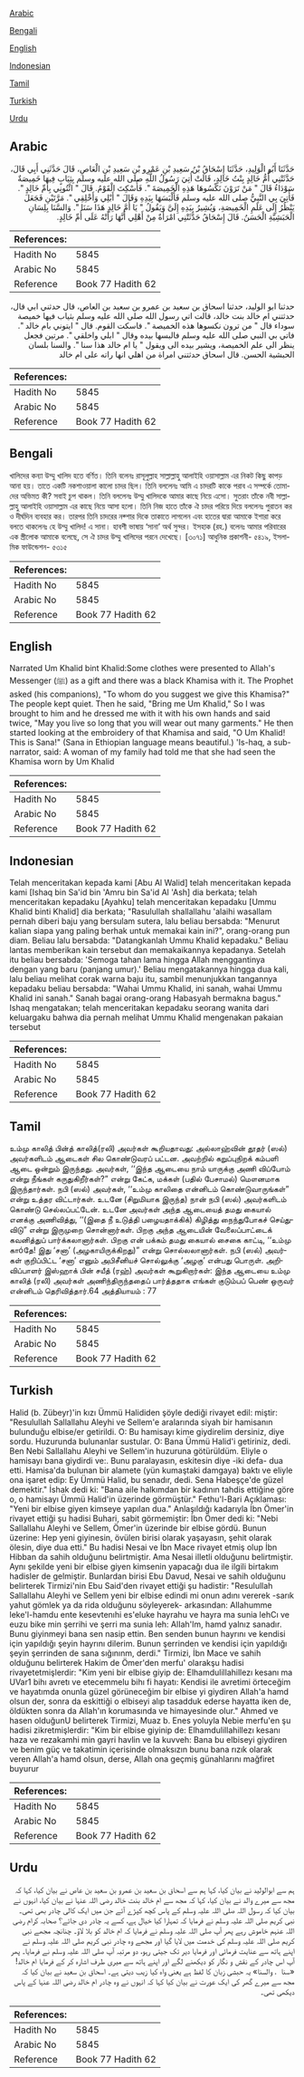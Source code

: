 [Arabic](#arabic)

[Bengali](#bengali)

[English](#english)

[Indonesian](#indonesian)

[Tamil](#tamil)

[Turkish](#turkish)

[Urdu](#urdu)

## Arabic


<div dir="rtl" lang="ar" style={{fontSize:'larger',backgroundColor:'#f8f9fa',padding:20}}>
حَدَّثَنَا أَبُو الْوَلِيدِ، حَدَّثَنَا إِسْحَاقُ بْنُ سَعِيدِ بْنِ عَمْرِو بْنِ سَعِيدِ بْنِ الْعَاصِ، قَالَ حَدَّثَنِي أَبِي قَالَ، حَدَّثَتْنِي أُمُّ خَالِدٍ بِنْتُ خَالِدٍ، قَالَتْ أُتِيَ رَسُولُ اللَّهِ صلى الله عليه وسلم بِثِيَابٍ فِيهَا خَمِيصَةٌ سَوْدَاءُ قَالَ ‏"‏ مَنْ تَرَوْنَ نَكْسُوهَا هَذِهِ الْخَمِيصَةَ ‏"‏‏.‏ فَأُسْكِتَ الْقَوْمُ‏.‏ قَالَ ‏"‏ ائْتُونِي بِأُمِّ خَالِدٍ ‏"‏‏.‏ فَأُتِيَ بِي النَّبِيُّ صلى الله عليه وسلم فَأَلْبَسَهَا بِيَدِهِ وَقَالَ ‏"‏ أَبْلِي وَأَخْلِقِي ‏"‏‏.‏ مَرَّتَيْنِ فَجَعَلَ يَنْظُرُ إِلَى عَلَمِ الْخَمِيصَةِ، وَيُشِيرُ بِيَدِهِ إِلَىَّ وَيَقُولُ ‏"‏ يَا أُمَّ خَالِدٍ هَذَا سَنَا ‏"‏‏.‏ وَالسَّنَا بِلِسَانِ الْحَبَشِيَّةِ الْحَسَنُ‏.‏ قَالَ إِسْحَاقُ حَدَّثَتْنِي امْرَأَةٌ مِنْ أَهْلِي أَنَّهَا رَأَتْهُ عَلَى أُمِّ خَالِدٍ‏.‏
</div>
<div style={{backgroundColor:'#f8f9fa',padding:20, marginBottom: 10}}><table> <thead> <tr> <th>References:</th> <th></th> </tr> </thead> <tbody><tr><td>Hadith No</td><td>5845</td></tr><tr><td>Arabic No</td><td>5845</td></tr><tr><td>Reference</td><td>Book 77 Hadith 62</td></tr></tbody></table></div>


<div dir="rtl" lang="ar" style={{fontSize:'larger',backgroundColor:'#f8f9fa',padding:20}}>
حدثنا ابو الوليد، حدثنا اسحاق بن سعيد بن عمرو بن سعيد بن العاص، قال حدثني ابي قال، حدثتني ام خالد بنت خالد، قالت اتي رسول الله صلى الله عليه وسلم بثياب فيها خميصة سوداء قال " من ترون نكسوها هذه الخميصة ". فاسكت القوم. قال " ايتوني بام خالد ". فاتي بي النبي صلى الله عليه وسلم فالبسها بيده وقال " ابلي واخلقي ". مرتين فجعل ينظر الى علم الخميصة، ويشير بيده الى ويقول " يا ام خالد هذا سنا ". والسنا بلسان الحبشية الحسن. قال اسحاق حدثتني امراة من اهلي انها راته على ام خالد
</div>
<div style={{backgroundColor:'#f8f9fa',padding:20, marginBottom: 10}}><table> <thead> <tr> <th>References:</th> <th></th> </tr> </thead> <tbody><tr><td>Hadith No</td><td>5845</td></tr><tr><td>Arabic No</td><td>5845</td></tr><tr><td>Reference</td><td>Book 77 Hadith 62</td></tr></tbody></table></div>

## Bengali


<div dir="ltr" lang="bn" style={{fontSize:'larger',backgroundColor:'#f8f9fa',padding:20}}>
খালিদের কন্যা উম্মু খালিদ হতে বর্ণিত। তিনি বলেনঃ রাসূলুল্লাহ সাল্লাল্লাহু আলাইহি ওয়াসাল্লাম এর নিকট কিছু কাপড় আনা হয়। তাতে একটি নকশাওয়ালা কালো চাদর ছিল। তিনি বললেনঃ আমি এ চাদরটি কাকে পরাব এ সম্পর্কে তোমাদের অভিমত কী? সবাই চুপ থাকল। তিনি বললেনঃ উম্মু খালিদকে আমার কাছে নিয়ে এসো। সুতরাং তাঁকে নবী সাল্লাল্লাহু আলাইহি ওয়াসাল্লাম এর কাছে নিয়ে আসা হলো। তিনি নিজ হাতে তাঁকে ঐ চাদর পরিয়ে দিয়ে বললেনঃ পুরাতন কর ও দীর্ঘদিন ব্যবহার কর। তারপর তিনি চাদরের নক্শার দিকে তাকাতে লাগলেন এবং হাতের দ্বারা আমাকে ইশারা করে বলতে থাকলেনঃ হে উম্মু খালিদ! এ সানা। হাবশী ভাষায় ‘সানা’ অর্থ সুন্দর। ইসহাক (রহ.) বলেনঃ আমার পরিবারের এক স্ত্রীলোক আমাকে বলেছে, সে ঐ চাদর উম্মু খালিদের পরনে দেখেছে। [৩০৭১] আধুনিক প্রকাশনী- ৫৪১৯, ইসলামিক ফাউন্ডেশন- ৫৩১৫
</div>
<div style={{backgroundColor:'#f8f9fa',padding:20, marginBottom: 10}}><table> <thead> <tr> <th>References:</th> <th></th> </tr> </thead> <tbody><tr><td>Hadith No</td><td>5845</td></tr><tr><td>Arabic No</td><td>5845</td></tr><tr><td>Reference</td><td>Book 77 Hadith 62</td></tr></tbody></table></div>

## English


<div dir="ltr" lang="en" style={{fontSize:'larger',backgroundColor:'#f8f9fa',padding:20}}>
Narrated Um Khalid bint Khalid:Some clothes were presented to Allah's Messenger (ﷺ) as a gift and there was a black Khamisa with it. The Prophet asked (his companions), "To whom do you suggest we give this Khamisa?" The people kept quiet. Then he said, "Bring me Um Khalid," So I was brought to him and he dressed me with it with his own hands and said twice, "May you live so long that you will wear out many garments." He then started looking at the embroidery of that Khamisa and said, "O Um Khalid! This is Sana!" (Sana in Ethiopian language means beautiful.) 'Is-haq, a sub-narrator, said: A woman of my family had told me that she had seen the Khamisa worn by Um Khalid
</div>
<div style={{backgroundColor:'#f8f9fa',padding:20, marginBottom: 10}}><table> <thead> <tr> <th>References:</th> <th></th> </tr> </thead> <tbody><tr><td>Hadith No</td><td>5845</td></tr><tr><td>Arabic No</td><td>5845</td></tr><tr><td>Reference</td><td>Book 77 Hadith 62</td></tr></tbody></table></div>

## Indonesian


<div dir="ltr" lang="id" style={{fontSize:'larger',backgroundColor:'#f8f9fa',padding:20}}>
Telah menceritakan kepada kami [Abu Al Walid] telah menceritakan kepada kami [Ishaq bin Sa'id bin 'Amru bin Sa'id Al 'Ash] dia berkata; telah menceritakan kepadaku [Ayahku] telah menceritakan kepadaku [Ummu Khalid binti Khalid] dia berkata; "Rasulullah shallallahu 'alaihi wasallam pernah diberi baju yang bersulam sutera, lalu beliau bersabda: "Menurut kalian siapa yang paling berhak untuk memakai kain ini?", orang-orang pun diam. Beliau lalu bersabda: "Datangkanlah Ummu Khalid kepadaku." Beliau lantas memberikan kain tersebut dan memakaikannya kepadanya. Setelah itu beliau bersabda: 'Semoga tahan lama hingga Allah menggantinya dengan yang baru (panjang umur).' Beliau mengatakannya hingga dua kali, lalu beliau melihat corak warna baju itu, sambil menunjukkan tangannya kepadaku beliau bersabda: "Wahai Ummu Khalid, ini sanah, wahai Ummu Khalid ini sanah." Sanah bagai orang-orang Habasyah bermakna bagus." Ishaq mengatakan; telah menceritakan kepadaku seorang wanita dari keluargaku bahwa dia pernah melihat Ummu Khalid mengenakan pakaian tersebut
</div>
<div style={{backgroundColor:'#f8f9fa',padding:20, marginBottom: 10}}><table> <thead> <tr> <th>References:</th> <th></th> </tr> </thead> <tbody><tr><td>Hadith No</td><td>5845</td></tr><tr><td>Arabic No</td><td>5845</td></tr><tr><td>Reference</td><td>Book 77 Hadith 62</td></tr></tbody></table></div>

## Tamil


<div dir="ltr" lang="ta" style={{fontSize:'larger',backgroundColor:'#f8f9fa',padding:20}}>
உம்மு காலித் பின்த் காலித்(ரலி) அவர்கள் கூறியதாவது: அல்லாஹ்வின் தூதர் (ஸல்) அவர்களிடம் ஆடைகள் சில கொண்டுவரப் பட்டன. அவற்றில் கறுப்புநிறக் கம்பளி ஆடை ஒன்றும் இருந்தது. அவர்கள், ‘‘இந்த ஆடையை நாம் யாருக்கு அணி விப்போம் என்று நீங்கள் கருதுகிறீர்கள்?” என்று கேட்க, மக்கள் (பதில் பேசாமல்) மௌனமாக இருந்தார்கள். நபி (ஸல்) அவர்கள், ‘‘உம்மு காலிதை என்னிடம் கொண்டுவாருங்கள்” என்று உத்தர விட்டார்கள். உடனே (சிறுமியாக இருந்த) நான் நபி (ஸல்) அவர்களிடம் கொண்டு செல்லப்பட்டேன். உடனே அவர்கள் அந்த ஆடையைத் தமது கையால் எனக்கு அணிவித்து, ‘‘(இதை நீ உடுத்தி பழையதாக்கிக்) கிழித்து நைந்துபோகச் செய்துவிடு” என்று இருமுறை சொன்னார்கள். பிறகு அந்த ஆடையின் வேலைப்பாட்டைக் கவனித்துப் பார்க்கலானார்கள். பிறகு என் பக்கம் தமது கையால் சைகை காட்டி, ‘‘உம்மு காóதே! இது ‘சனா’ (அழகாயிருக்கிறது)” என்று சொல்லலானார்கள். நபி (ஸல்) அவர்கள் குறிப்பிட்ட ‘சனா’ எனும் அபிசீனியச் சொல்லுக்கு ‘அழகு’ என்பது பொருள். அறிவிப்பாளர் இஸ்ஹாக் பின் சயீத் (ரஹ்) அவர்கள் கூறுகிறார்கள்: இந்த ஆடையை உம்மு காலித் (ரலி) அவர்கள் அணிந்திருந்ததைப் பார்த்ததாக எங்கள் குடும்பப் பெண் ஒருவர் என்னிடம் தெரிவித்தார்.64 அத்தியாயம் : 77
</div>
<div style={{backgroundColor:'#f8f9fa',padding:20, marginBottom: 10}}><table> <thead> <tr> <th>References:</th> <th></th> </tr> </thead> <tbody><tr><td>Hadith No</td><td>5845</td></tr><tr><td>Arabic No</td><td>5845</td></tr><tr><td>Reference</td><td>Book 77 Hadith 62</td></tr></tbody></table></div>

## Turkish


<div dir="ltr" lang="tr" style={{fontSize:'larger',backgroundColor:'#f8f9fa',padding:20}}>
Halid (b. Zübeyr)'in kızı Ümmü Halididen şöyle dediği rivayet edil: miştir: "Resulullah Sallallahu Aleyhi ve Sellem'e aralarında siyah bir hamisanın bulunduğu elbise/er getirildi. O: Bu hamisayı kime giydirelim dersiniz, diye sordu. Huzurunda bulunanlar sustular. O: Bana Ümmü Halid'i getiriniz, dedi. Ben Nebi Sallallahu Aleyhi ve Sellem'in huzuruna götürüldüm. Eliyle o hamisayı bana giydirdi ve:. Bunu paralayasın, eskitesin diye -iki defa- dua etti. Hamisa'da bulunan bir alamete (yün kumaştaki damgaya) baktı ve eliyle ona işaret edip: Ey Ümmü Halid, bu senadır, dedi. Sena Habeşçe'de güzel demektir." İshak dedi ki: "Bana aile halkımdan bir kadının tahdis ettiğine göre o, o hamisayı Ümmü Halid'in üzerinde görmüştür." Fethu'l-Bari Açıklaması: "Yeni bir elbise giyen kimseye yapılan dua." Anlaşıldığı kadarıyla İbn Ömer'in rivayet ettiği şu hadisi Buhari, sabit görmemiştir: İbn Ömer dedi ki: "Nebi Sallallahu Aleyhi ve Sellem, Ömer'in üzerinde bir elbise gördü. Bunun üzerine: Hep yeni giyinesin, övülen birisi olarak yaşayasın, şehit olarak ölesin, diye dua etti." Bu hadisi Nesai ve İbn Mace rivayet etmiş olup İbn Hibban da sahih olduğunu belirtmiştir. Ama Nesai illetli olduğunu belirtmiştir. Aynı şekilde yeni bir elbise giyen kimsenin yapacağı dua ile ilgili birtakım hadisler de gelmiştir. Bunlardan birisi Ebu Davud, Nesai ve sahih olduğunu belirterek Tirmizi'nin Ebu Said'den rivayet ettiği şu hadistir: "Resulullah Sallallahu Aleyhi ve Sellem yeni bir elbise edindi mi onun adını vererek -sarık yahut gömlek ya da rida olduğunu söyleyerek- arkasından: AlIahumme leke'l-hamdu ente kesevtenıhi es'eluke hayrahu ve hayra ma sunia lehCı ve euzu bike min şerrihi ve şerri ma sunia leh: AlIah'lm, hamd yalnız sanadır. Bunu giyinmeyi bana sen nasip ettin. Ben senden bunun hayrını ve kendisi için yapıldığı şeyin hayrını dilerim. Bunun şerrinden ve kendisi için yapıldığı şeyin şerrinden de sana sığınınm, derdi." Tirmizi, İbn Mace ve sahih olduğunu belirterek Hakim de Ömer'den merfu' olarakşu hadisi rivayetetmişlerdir: "Kim yeni bir elbise giyip de: Elhamdulillahillezı kesanı ma UVar1 bihı avretı ve etecemmelu bihı fi hayatı: Kendisi ile avretimi örteceğim ve hayatımda onunla güzel görüneceğim bir elbise yi giydiren Allah'a hamd olsun der, sonra da eskittiği o elbiseyi alıp tasadduk ederse hayatta iken de, öldükten sonra da Allah'ın korumasında ve himayesinde olur." Ahmed ve hasen olduğunU belirterek Tirmizi, Muaz b. Enes yoluyla Nebie merfu'en şu hadisi zikretmişlerdir: "Kim bir elbise giyinip de: Elhamdulillahillezı kesanı haza ve rezakamhi min gayri havlin ve la kuvveh: Bana bu elbiseyi giydiren ve benim güç ve takatimin içerisinde olmaksızın bunu bana rızık olarak veren Allah'a hamd olsun, derse, Allah ona geçmiş günahlarını mağfiret buyurur
</div>
<div style={{backgroundColor:'#f8f9fa',padding:20, marginBottom: 10}}><table> <thead> <tr> <th>References:</th> <th></th> </tr> </thead> <tbody><tr><td>Hadith No</td><td>5845</td></tr><tr><td>Arabic No</td><td>5845</td></tr><tr><td>Reference</td><td>Book 77 Hadith 62</td></tr></tbody></table></div>

## Urdu


<div dir="rtl" lang="ur" style={{fontSize:'larger',backgroundColor:'#f8f9fa',padding:20}}>
ہم سے ابوالولید نے بیان کیا، کہا ہم سے اسحاق بن سعید بن عمرو بن سعید بن عاص نے بیان کیا، کہا کہ مجھ سے میرے والد نے بیان کیا، کہا کہ مجھ سے ام خالد بنت خالد رضی اللہ عنہا نے بیان کیا، انہوں نے بیان کیا کہ رسول اللہ صلی اللہ علیہ وسلم کے پاس کچھ کپڑے آئے جن میں ایک کالی چادر بھی تھی۔ نبی کریم صلی اللہ علیہ وسلم نے فرمایا کہ تمہارا کیا خیال ہے، کسے یہ چادر دی جائے؟ صحابہ کرام رضی اللہ عنہم خاموش رہے پھر آپ صلی اللہ علیہ وسلم نے فرمایا کہ ام خالد کو بلا لاؤ۔ چنانچہ مجھے نبی کریم صلی اللہ علیہ وسلم کی خدمت میں لایا گیا اور مجھے وہ چادر نبی کریم صلی اللہ علیہ وسلم نے اپنے ہاتھ سے عنایت فرمائی اور فرمایا دیر تک جیتی رہو، دو مرتبہ آپ صلی اللہ علیہ وسلم نے فرمایا۔ پھر آپ اس چادر کے نقش و نگار کو دیکھنے لگے اور اپنے ہاتھ سے میری طرف اشارہ کر کے فرمایا ام خالد! «سنا ‏ ‏‏.‏ والسنا» یہ حبشی زبان کا لفظ ہے یعنی واہ کیا زیب دیتی ہے۔ اسحاق بن سعید نے بیان کیا کہ مجھ سے میرے گھر کی ایک عورت نے بیان کیا کہا کہ انہوں نے وہ چادر ام خالد رضی اللہ عنہا کے پاس دیکھی تھی۔
</div>
<div style={{backgroundColor:'#f8f9fa',padding:20, marginBottom: 10}}><table> <thead> <tr> <th>References:</th> <th></th> </tr> </thead> <tbody><tr><td>Hadith No</td><td>5845</td></tr><tr><td>Arabic No</td><td>5845</td></tr><tr><td>Reference</td><td>Book 77 Hadith 62</td></tr></tbody></table></div>